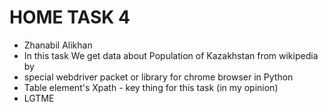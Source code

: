 # HOME TASK 4 
* Zhanabil Alikhan
* In this task We get data about Population of Kazakhstan from wikipedia by 
* special webdriver packet or library for chrome browser in Python
* Table element's Xpath - key thing for this task (in my opinion)
* LGTME